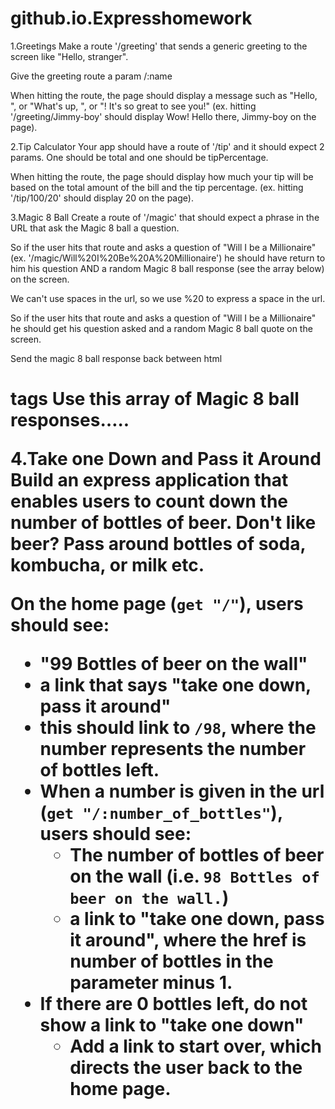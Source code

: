# github.io.Expresshomework

1.Greetings
Make a route '/greeting' that sends a generic greeting to the screen like "Hello, stranger".

Give the greeting route a param /:name

When hitting the route, the page should display a message such as "Hello, ", or "What's up, <name>", or "<name>! It's so great to see you!" (ex. hitting '/greeting/Jimmy-boy' should display Wow! Hello there, Jimmy-boy on the page).
  
2.Tip Calculator
Your app should have a route of '/tip' and it should expect 2 params. One should be total and one should be tipPercentage.

When hitting the route, the page should display how much your tip will be based on the total amount of the bill and the tip percentage. (ex. hitting '/tip/100/20' should display 20 on the page).
  
3.Magic 8 Ball
Create a route of '/magic' that should expect a phrase in the URL that ask the Magic 8 ball a question.

So if the user hits that route and asks a question of "Will I be a Millionaire" (ex. '/magic/Will%20I%20Be%20A%20Millionaire') he should have return to him his question AND a random Magic 8 ball response (see the array below) on the screen.

We can't use spaces in the url, so we use %20 to express a space in the url.

So if the user hits that route and asks a question of "Will I be a Millionaire" he should get his question asked and a random Magic 8 ball quote on the screen.

Send the magic 8 ball response back between html <h1> tags
Use this array of Magic 8 ball responses…..
  
4.Take one Down and Pass it Around
Build an express application that enables users to count down the number of bottles of beer. Don't like beer? Pass around bottles of soda, kombucha, or milk etc.
  
On the home page (`get "/"`), users should see:
  - "99 Bottles of beer on the wall"
  - a link that says "take one down, pass it around"
  - this should link to `/98`, where the number represents the number of bottles left.
- When a number is given in the url (`get "/:number_of_bottles"`), users should see:
  - The number of bottles of beer on the wall (i.e. `98 Bottles of beer on the wall.`)
  - a link to "take one down, pass it around", where the href is number of bottles in the parameter minus 1.
- If there are 0 bottles left, do not show a link to "take one down"
  - Add a link to start over, which directs the user back to the home page.
